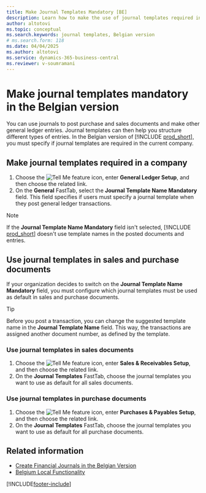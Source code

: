 ```yaml
---
title: Make Journal Templates Mandatory [BE]
description: Learn how to make the use of journal templates required in the Belgian version.
author: altotovi
ms.topic: conceptual
ms.search.keywords: journal templates, Belgian version
# ms.search.form: 118
ms.date: 04/04/2025
ms.author: altotovi
ms.service: dynamics-365-business-central
ms.reviewer: v-soumramani
---
```


# Make journal templates mandatory in the Belgian version

You can use journals to post purchase and sales documents and make other general ledger entries. Journal templates can then help you structure different types of entries. In the Belgian version of [!INCLUDE [prod_short](../../includes/prod_short.md)], you must specify if journal templates are required in the current company.  

## Make journal templates required in a company

1. Choose the ![Tell Me feature](../../media/ui-search/search_small.png "Tell me what you want to do") icon, enter **General Ledger Setup**, and then choose the related link.  
1. On the **General** FastTab, select the **Journal Template Name Mandatory** field. This field specifies if users must specify a journal template when they post general ledger transactions.  

> [!NOTE]  
> If the **Journal Template Name Mandatory** field isn't selected, [!INCLUDE [prod_short](../../includes/prod_short.md)] doesn't use template names in the posted documents and entries.

## Use journal templates in sales and purchase documents

If your organization decides to switch on the **Journal Template Name Mandatory** field, you must configure which journal templates must be used as default in sales and purchase documents.

> [!TIP]  
> Before you post a transaction, you can change the suggested template name in the **Journal Template Name** field. This way, the transactions are assigned another document number, as defined by the template.

### Use journal templates in sales documents

1. Choose the ![Tell Me feature](../../media/ui-search/search_small.png "Tell me what you want to do") icon, enter **Sales & Receivables Setup**, and then choose the related link.  
1. On the **Journal Templates** FastTab, choose the journal templates you want to use as default for all sales documents.  

### Use journal templates in purchase documents

1. Choose the ![Tell Me feature](../../media/ui-search/search_small.png "Tell me what you want to do") icon, enter **Purchases & Payables Setup**, and then choose the related link.  
1. On the **Journal Templates** FastTab, choose the journal templates you want to use as default for all purchase documents.  

## Related information

- [Create Financial Journals in the Belgian Version](how-to-create-financial-journals.md)  
- [Belgium Local Functionality](belgium-local-functionality.md)  

[!INCLUDE[footer-include](../../includes/footer-banner.md)]
